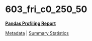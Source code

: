# 603_fri_c0_250_50

[**Pandas Profiling Report**](https://epistasislab.github.io/pmlb/profile/603_fri_c0_250_50.html)

[Metadata](metadata.yaml) | [Summary Statistics](summary_stats.tsv)

